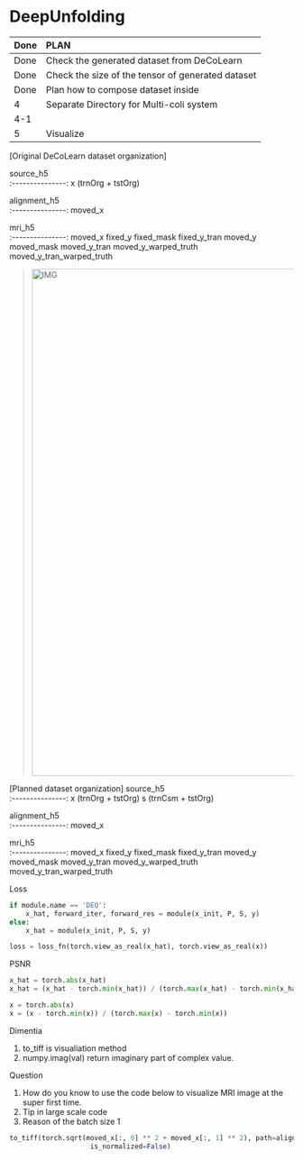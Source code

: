 # DeepUnfolding


Done | PLAN
:--------------- | :--------------- 
Done   | Check the generated dataset from DeCoLearn
Done   | Check the size of the tensor of generated dataset
Done      | Plan how to compose dataset inside
4      | Separate Directory for Multi-coli system
4-1    | 
5      | Visualize 
     


[Original DeCoLearn dataset organization]

source_h5  	      
:---------------: 
x (trnOrg + tstOrg)  

alignment_h5  	      
:---------------: 
moved_x

mri_h5  	      
:---------------: 
moved_x
fixed_y
fixed_mask
fixed_y_tran
moved_y
moved_mask
moved_y_tran
moved_y_warped_truth
moved_y_tran_warped_truth


> <img width="900" alt="IMG" src="https://user-images.githubusercontent.com/73331241/180142212-3dc92e7c-7e93-4be5-876f-7a86cd8e21d6.png">

[Planned dataset organization]
source_h5  	      
:---------------: 
x (trnOrg + tstOrg) 
s (trnCsm + tstOrg)

alignment_h5  	      
:---------------: 
moved_x

mri_h5  	      
:---------------: 
moved_x
fixed_y
fixed_mask
fixed_y_tran
moved_y
moved_mask
moved_y_tran
moved_y_warped_truth
moved_y_tran_warped_truth




Loss
```python
if module.name == 'DEQ':
    x_hat, forward_iter, forward_res = module(x_init, P, S, y)
else:
    x_hat = module(x_init, P, S, y)

loss = loss_fn(torch.view_as_real(x_hat), torch.view_as_real(x))

```

PSNR
```python
x_hat = torch.abs(x_hat)
x_hat = (x_hat - torch.min(x_hat)) / (torch.max(x_hat) - torch.min(x_hat))

x = torch.abs(x)
x = (x - torch.min(x)) / (torch.max(x) - torch.min(x))
```

Dimentia
1. to_tiff is visualiation method
2. numpy.imag(val) return imaginary part of complex value.


Question
1. How do you know to use the code below to visualize MRI image at the super first time.
2. Tip in large scale code
3. Reason of the batch size 1

```python
to_tiff(torch.sqrt(moved_x[:, 0] ** 2 + moved_x[:, 1] ** 2), path=alignment_qc + 'moved_x.tiff',
                    is_normalized=False)
```

